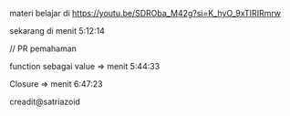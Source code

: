 materi belajar di 
https://youtu.be/SDROba_M42g?si=K_hyO_9xTIRIRmrw

sekarang di menit 5:12:14

// PR pemahaman

function sebagai value => menit 5:44:33

Closure => menit 6:47:23

creadit@satriazoid